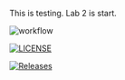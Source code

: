 This is testing.
Lab 2 is start.

![workflow](https://github.com/PaPaMyintAung03/sem1/actions/workflows/main.yml/badge.svg)

[![LICENSE](https://img.shields.io/github/license/PaPaMyintAung03/sem.svg?style=flat-square)](https://github.com/PaPaMyintAung03/sem1/blob/master/LICENSE)

[![Releases](https://img.shields.io/github/release/PaPaMyintAung03/sem/all.svg?style=flat-square)](https://github.com/PaPaMyintAung03/sem1/releases)
